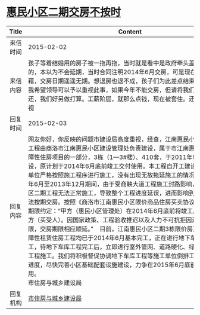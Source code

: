 # [惠民小区二期交房不按时](http://www.shangluo.gov.cn/zmhd/ldxxxx.jsp?urltype=leadermail.LeaderMailContentUrl&wbtreeid=1112&leadermailid=2961)

| Title |                                                                                                                                                                                                                                                                                                                                     Content                                                                                                                                                                                                                                                                                                                                      |
|:-----:|----------------------------------------------------------------------------------------------------------------------------------------------------------------------------------------------------------------------------------------------------------------------------------------------------------------------------------------------------------------------------------------------------------------------------------------------------------------------------------------------------------------------------------------------------------------------------------------------------------------------------------------------------------------------------------|
| 来信时间  | 2015-02-02                                                                                                                                                                                                                                                                                                                                                                                                                                                                                                                                                                                                                                                                       |
| 来信内容  | 孩子等着结婚用的房子被一拖再拖，当时就是看中是政府牵头盖的限价房才买的，本以为不会延期，当时合同注明2014年6月交房，可是现在小区一片狼藉，交房日期遥遥无期。想退房也退不成，孩子们为此差点结束几年的感情，我希望领导可以予以重视此事，如果今年不能交房，但请将我们的房款全额退还，我们好另做打算。工薪阶层，就那么点钱，现在被套住。还望领导定要重视                                                                                                                                                                                                                                                                                                                                                                                                                                                                                                     |
| 回复时间  | 2015-02-03                                                                                                                                                                                                                                                                                                                                                                                                                                                                                                                                                                                                                                                                       |
| 回复内容  | 网友你好，你反映的问题市建设局高度重视，经查，江南惠民小区限价商品房工程由商洛市江南惠民小区建设管理处负责建设，属于市江南惠民小区二期保障性住房项目的一部分，3栋（1—3#楼）、410套，于2011年9月开工建设，原计划于2014年6月底前竣工交付使用。本工程自开工建设以来，施工单位严格按照施工程序进行施工，没有出现无故拖延施工的情况发生。2012年6月至2013年12月期间，由于受商鞅大道工程施工封路影响，致使惠民小区二期工程无法正常施工，导致整个工程进度延误，进而影响到限价商品房无法按期交房。按照《商洛市江南惠民小区限价商品住房买卖协议》第五条交房期限约定：“甲方（惠民小区管理处）在2014年6月底前将竣工后房屋交付乙方（买受人）。因国家政策、工程验收推迟以及人力不可抗拒因素影响建设期限，交房期限相应顺延。”    目前，江南惠民小区二期3栋限价房及其余5栋保障性租赁住房工程均已于2014年6月基本完工，正在进行地下车库工程施工，待地下车库工程完工后，立即进行室外管网、道路硬化、绿化亮化等附属工程施工。我们将积极督促协调地下车库工程等施工单位倒排工期、加快施工进度，尽快完善小区基础配套设施建设，力争在2015年6月底前完工交付使用。                                                                                                                         市住房与城乡建设局 |
| 回复机构  | [市住房与城乡建设局](../../category/agencies/市住房与城乡建设局.md)                                                                                                                                                                                                                                                                                                                                                                                                                                                                                                                                                                                                                                |